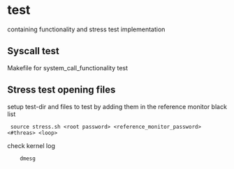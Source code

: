 # test

containing functionality and stress test implementation

## Syscall test
Makefile for system_call_functionality test

## Stress test opening files
setup test-dir and files to test by adding them in the reference monitor black list
```
 source stress.sh <root password> <reference_monitor_password> <#threas> <loop>
```
check kernel log
```
    dmesg
```